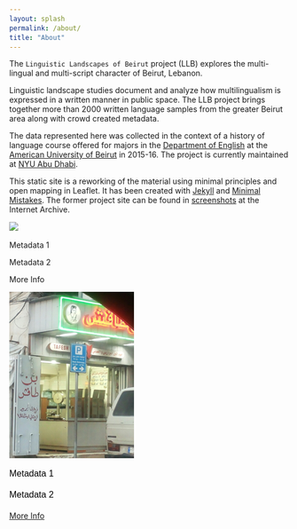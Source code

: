 ```yaml
---
layout: splash
permalink: /about/
title: "About"
---
```


The `Linguistic Landscapes of Beirut` project (LLB) explores the multi-lingual and multi-script character of Beirut, Lebanon. 

Linguistic landscape studies document and analyze how multilingualism is expressed in a written manner in public space. The LLB project brings together more than 2000 written language samples from the greater Beirut area along with crowd created metadata.

The data represented here was collected in the context of a history of language course offered for majors in the [Department of English](https://www.aub.edu.lb/fas/english/Pages/default.aspx) at the [American University of Beirut](https://www.aub.edu.lb/) in 2015-16. The project is currently maintained at [NYU Abu Dhabi](https://nyuad.nyu.edu).

This static site is a reworking of the material using minimal principles and open mapping in Leaflet. It has been created with [Jekyll](https://jekyllrb.com/docs/) and [Minimal Mistakes](https://mmistakes.github.io/minimal-mistakes/). The former project site can be found in [screenshots](https://web.archive.org/web/20181215000000*/llbeirut.org) at the Internet Archive. 

<div class="image-container">
    <div class="frame">
        <img src="/path/to/thumbnail.jpg" class="thumbnail-img" />
        <div class="metadata">
            <p>Metadata 1</p>
            <p>Metadata 2</p>
            <p class="more-info">More Info</p>
        </div>
    </div>
</div>



<div class="image-container">
    <div class="frame">
        <img src="/assets/images/ff42a90e-f94c-434b-b299-4ca850c35c55_t.png" class="thumbnail-img" />
        <div class="metadata">
            <p style="font-family: Georgia, sans-serif; font-size: 16px; color: black; font-size: 16px; margin-bottom: 20px;">Metadata 1</p>
            <p style="font-family: Georgia, sans-serif; font-size: 16px; color: black; font-size: 16px; margin-bottom: 20px;">Metadata 2</p>
            <a href="/path/to/clearer-picture.jpg" class="more-info">More Info</a>
        </div>
    </div>
</div>

<!-- Link to your CSS file -->
<link rel="stylesheet" href="/assets/styles.css">

<!-- Link to your JavaScript file -->
<script src="/assets/scripts.js"></script>